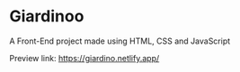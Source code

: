 # Giardinoo
A Front-End project made using HTML, CSS and JavaScript

Preview link: https://giardino.netlify.app/
